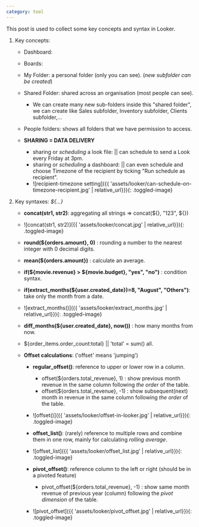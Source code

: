 ```yaml
---
category: tool
---
```


This post is used to collect some key concepts and syntax in Looker.

1. Key concepts:
    - Dashboard: 
    - Boards:
    - My Folder: a personal folder (only you can see). (*new subfolder can be created*)
    - Shared Folder: shared across an organisation (most people can see).
        - We can create many new sub-folders inside this "shared folder", we can create like Sales subfolder, Inventory subfolder, Clients subfolder,...

    - People folders: shows all folders that we have permission to access.

    - **SHARING = DATA DELIVERY**
        - sharing or *scheduling* a look file: || can schedule to send a Look every Friday at 3pm.
        - sharing or *scheduling* a dashboard: || can even schedule and choose Timezone of the recipient by ticking "Run schedule as recipient".
        - ![recipient-timezone setting]({{ 'assets/looker/can-schedule-on-timezone-recipient.jpg' | relative_url}}){: .toggled-image}

2. Key syntaxes: *${...}*
    - **concat(str1, str2)**: aggregating all strings => concat(${}, "123", ${})
    - ![concat(str1, str2)]({{ 'assets/looker/concat.jpg' | relative_url}}){: .toggled-image}

    - **round(${orders.amount}, 0)** : rounding a number to the nearest integer with 0 decimal digits.

    - **mean(${orders.amount})** : calculate an average.

    - **if(${movie.revenue} > ${movie.budget}, "yes", "no")** : condition syntax.

    - **if(extract_months(${user.created_date})=8, "August", "Others")**: take only the month from a date.
    - ![extract_months()]({{ 'assets/looker/extract_months.jpg' | relative_url}}){: .toggled-image}

    - **diff_months(${user.created_date}, now())** : how many months from now.

    - ${order_items.order_count:total} || 'total' = sum() all.
    - **Offset calculations**: ('offset' means 'jumping')
        - **regular_offset()**: reference to upper or lower row in a column.
            - offset(${orders.total_revenue}, 1) : show previous month revenue in the same column following *the order* of the table.
            - offset(${orders.total_revenue}, -1) : show subsequent(next) month in revenue in the same column following *the order* of the table.
        - ![offset()]({{ 'assets/looker/offset-in-looker.jpg' | relative_url}}){: .toggled-image}


        - **offset_list()**: (rarely) reference to multiple rows and combine them in one row, mainly for calculating *rolling average*.
        - ![offset_list]({{ 'assets/looker/offset_list.jpg' | relative_url}}){: .toggled-image}

        - **pivot_offset()**: reference column to the left or right (should be in a pivoted feature)
            - pivot_offset(${orders.total_revenue}, -1) : show same month revenue of previous year (column) following the *pivot dimension* of the table.
        - ![pivot_offset]({{ 'assets/looker/pivot_offset.jpg' | relative_url}}){: .toggled-image}

